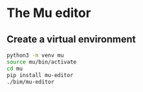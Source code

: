 # The Mu editor

## Create a virtual environment

```sh
python3 -m venv mu
source mu/bin/activate
cd mu
pip install mu-editor
./bim/mu-editor
```



